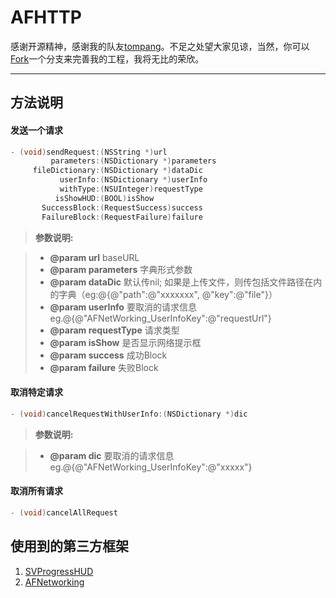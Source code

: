 AFHTTP
===================


感谢开源精神，感谢我的队友[tompang](https://github.com/tompang)。不足之处望大家见谅，当然，你可以[Fork](https://github.com/boy736809040/AFHTTP/fork)一个分支来完善我的工程，我将无比的荣欣。

----------


方法说明
-------------
#### 发送一个请求

```objective-c
- (void)sendRequest:(NSString *)url
         parameters:(NSDictionary *)parameters
     fileDictionary:(NSDictionary *)dataDic
           userInfo:(NSDictionary *)userInfo
           withType:(NSUInteger)requestType
          isShowHUD:(BOOL)isShow
       SuccessBlock:(RequestSuccess)success
       FailureBlock:(RequestFailure)failure
```

> **参数说明:**

> - **@param url**
> baseURL
> - **@param parameters**
> 字典形式参数
> - **@param dataDic**
>  默认传nil; 如果是上传文件，则传包括文件路径在内的字典（eg:@{@"path":@"xxxxxxx", @"key":@"file"}）
> - **@param userInfo** 
>  要取消的请求信息 eg.@{@"AFNetWorking_UserInfoKey":@"requestUrl"}
> - **@param requestType**
> 请求类型
> - **@param isShow**
> 是否显示网络提示框
> - **@param success**
> 成功Block
> - **@param failure**
> 失败Block


#### 取消特定请求

```objective-c
- (void)cancelRequestWithUserInfo:(NSDictionary *)dic
```

> **参数说明:**

> - **@param dic**
> 要取消的请求信息 eg.@{@"AFNetWorking_UserInfoKey":@"xxxxx"}


#### 取消所有请求

```objective-c
- (void)cancelAllRequest
```

<i class="icon-refresh"></i> 使用到的第三方框架
-----------------------------------

 1. [SVProgressHUD](https://github.com/TransitApp/SVProgressHUD)
 2. [AFNetworking](https://github.com/AFNetworking/AFNetworking)

